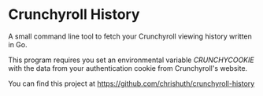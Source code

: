 # Crunchyroll History
A small command line tool to fetch your Crunchyroll viewing history written in Go.

This program requires you set an environmental variable *CRUNCHYCOOKIE* with the data from your authentication cookie from Crunchyroll's website.

You can find this project at https://github.com/chrishuth/crunchyroll-history
